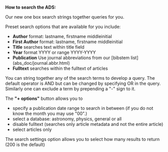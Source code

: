 <B>How to search the ADS:</B>

Our new one box search strings together queries for you.

Preset search options that are available for you include: <ul> 
  <li><B>Author</B> format: lastname, firstname middleinitial
  <li><B>First Author</B> format: lastname, firstname middleinitial
  <li><B>Title</B> searches text within title field
  <li><B>Year</B> format YYYY or range YYYY-YYYY
  <li><B>Publication</B> Use journal abbreviations from our [bibstem list] (abs_doc/journal.abbr.html)
  <li><B>Fulltext</B> searches within the fulltext of articles
  </ul>
  
  You can string together any of the search terms to develop a query.  The default operator is AND but can be changed by specifying OR in the query.  Similarly one can exclude a term by prepending a "-" sign to it.
  
  The <B>"+ options"</B> button allows you to <ul> 
  <li>specify a publication date range to search in between (if you do not know the month you may use "00".)  
  <li>select a database:  astronomy, physics, general or all
  <li>disable fulltext (searches only article metadata and not the entire article)
  <li> select articles only
  </ul>
  
  The search settings option allows you to select how many results to return (200 is the default)
  
  
  
